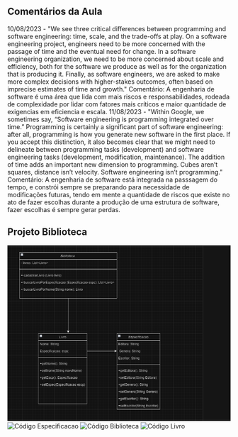 ## Comentários da Aula 

10/08/2023 - "We see three critical differences between programming and software engineering: time, scale, and the trade-offs at play. On a software engineering project, engineers need to be more concerned with the passage of time and the eventual need for change. In a software engineering organization, we need to be more concerned about scale and efficiency, both for the software we produce as well as for the organization that is producing it. Finally, as software engineers, we are asked to make more complex decisions with higher-stakes outcomes, often based on imprecise estimates of time and growth."
Comentário: A engenharia de software é uma área que lida com mais riscos e responsabilidades, rodeada de complexidade por lidar com fatores mais críticos e maior quantidade de exigencias em eficiencia e escala. 
11/08/2023 - "Within Google, we sometimes say, “Software engineering is programming integrated over time.” Programming is certainly a significant part of software engineering: after all, programming is how you generate new software in the first place. If you accept this distinction, it also becomes clear that we might need to delineate between programming tasks (development) and software engineering tasks (development, modification, maintenance). The addition of time adds an important new dimension to programming. Cubes aren’t squares, distance isn’t velocity. Software engineering isn’t programming."
Comentário: A engenharia de software está integrada na passsagem do tempo, e constrói sempre se preparando para necessidade de modificações futuras, tendo em mente a quantidade de riscos que existe no ato de fazer escolhas durante a produção de uma estrutura de software, fazer escolhas é sempre gerar perdas. 


## Projeto Biblioteca

![Diagrama de Classes](https://github.com/LuisaAndrade28/Bertoti/blob/main/Engenharia%20de%20Software%201/Diagrama%20de%20Classes.png)
![Código Especificacao](https://github.com/LuisaAndrade28/Bertoti/blob/main/Engenharia%20de%20Software%201/C%C3%B3digo%20Especificacao.png)
![Código Biblioteca](https://github.com/LuisaAndrade28/Bertoti/blob/main/Engenharia%20de%20Software%201/C%C3%B3digo%20biblioteca.png)
![Código Livro]()
